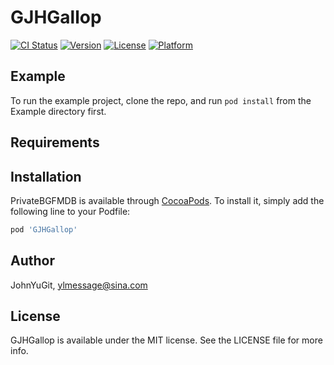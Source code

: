 # GJHGallop

[![CI Status](https://img.shields.io/travis/JohnYuGit/GJHGallop.svg?style=flat)](https://travis-ci.org/JohnYuGit/PrivateBGFMDB)
[![Version](https://img.shields.io/cocoapods/v/GJHGallop.svg?style=flat)](https://cocoapods.org/pods/GJHGallop)
[![License](https://img.shields.io/cocoapods/l/GJHGallop.svg?style=flat)](https://cocoapods.org/pods/GJHGallop)
[![Platform](https://img.shields.io/cocoapods/p/GJHGallop.svg?style=flat)](https://cocoapods.org/pods/GJHGallop)

## Example

To run the example project, clone the repo, and run `pod install` from the Example directory first.

## Requirements

## Installation

PrivateBGFMDB is available through [CocoaPods](https://cocoapods.org). To install
it, simply add the following line to your Podfile:

```ruby
pod 'GJHGallop'
```

## Author

JohnYuGit, ylmessage@sina.com

## License

GJHGallop is available under the MIT license. See the LICENSE file for more info.
